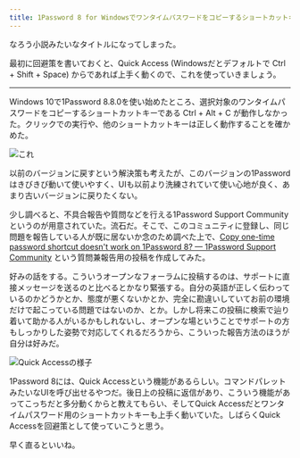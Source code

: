 ```yaml
---
title: 1Password 8 for Windowsでワンタイムパスワードをコピーするショートカットキーが動かない件
---
```

なろう小説みたいなタイトルになってしまった。

最初に回避策を書いておくと、Quick Access (Windowsだとデフォルトで Ctrl + Shift + Space) からであれば上手く動くので、これを使っていきましょう。

* * *

Windows 10で1Password 8.8.0を使い始めたところ、選択対象のワンタイムパスワードをコピーするショートカットキーである Ctrl + Alt + C が動作しなかった。クリックでの実行や、他のショートカットキーは正しく動作することを確かめた。

![](https://lh3.googleusercontent.com/docs/ADP-6oGlVXaOGjX3lFUPbnstf2rY9pvQn3_qKOa6tA__2-r1D1v638tZKcHXqbBW1Mcq1u-5g_sJT4r5LrKSN2Ekmf-sssBQvTf1g1CV7SuAAsapXjAexrGu13NbwmJpSOu9e2nfARoXq14rOjDNas9DJLLVYkKjZO6Pd7g8osHo-JX0xkjl7yVWPcJU43AQo5Nrjp5NOlphm_RBZYFkTWer090tk-4RTTwzsyKG--BnwcJEJbMIWIW-DcIfrU4tibbaEsG2bhzISns8ohQgE0lWfxQkSrcys5vpJ1FvbWPZgQCs1pWwUw71FYFggqTU07WK-mBudHBJLCbvm2JUHVafRaP67nY1w7IDTU8vTWgxJElLjNM24xsT2LsQGv9AM-fldSIG2vFuIejhhITaKUzN14x0L7uuj0nwOOoqidNF80muJVdnOUY5HHPNG5YRNE-aL4-exf5nvPF5aie-p0u5bIs40Aga0fP_ren7wmAdB5RV530JYuqpYpgw66M2uZ53imOaKkPE9Jn0BX20zUBDYZGJ4Du1Bwi6tyRkR2MonBZAxPWK2k4-1VFOG4gKERAfwaTZV9-HugqYRHpCiiTshdl4kyuoVYEgfUFTNVFHZUfN_CQR3xnXjLIfBIOtcH0qln3ExJD3xAIJvLjJ1THDAcleDSWU-XISUsObwF4Eo87SQhh14j4oKkPCy1oa5kIt4oZweG71yfFL64vmCbszjPzplP-G_zhhY_zQZYKmNR0gbwRTgBAVGhMIbWJhABEdX6oGbZx9AuSYFUlKFpqEIosA3IwsG_YuF-Jf-ulXASaUHvDji2st4A28OAEZrw28lFldxtnHz2yAVwzV3N2F_NGANaIhDtU24wWk1QrXMVcqFG4z6uWkYJoDWp4vgx31Sj8sVqPNkPnpEMSnsMtNDStEhrCbsEYRXV3EgLVTFG4fi0Ps4HDTExNM_J1EMajy8RMNwL_F8uZlbEXwPKKe0tRyBpBeNN5LgvjE7c4AMVgSA6lzFFU4dPaXdpe6Fwuj4IwT3AkwSS4zo7jhSSstHI-SXM1_nGBDW9FVCyJqoRZz0ckpdzEs8JUZhF9fn7rUmNhoIMhB77wsU8znijuK5giNzz0JR7kdl2Rs5guvWf0kX_5pHrW7tmML4pW8xHYxyW_iWXdUqJCCq-EO0HVSyNc-UIBuuvsCp4NKyLiycs-F4nXqS8DGpkbZqi455t5UPGt1io2e4WrfTSKyaAR879eY8ia0nNdqYo4jtvOehkg4za_RGw "これ")

以前のバージョンに戻すという解決策も考えたが、このバージョンの1Passwordはきびきび動いて使いやすく、UIも以前より洗練されていて使い心地が良く、あまり古いバージョンに戻りたくない。

少し調べると、不具合報告や質問などを行える1Password Support Communityというのが用意されていた。流石だ。そこで、このコミュニティに登録し、同じ問題を報告している人が既に居ないか念のため調べた上で、[Copy one-time password shortcut doesn't work on 1Password 8? — 1Password Support Community](https://1password.community/discussion/comment/649927) という質問兼報告用の投稿を作成してみた。

好みの話をする。こういうオープンなフォーラムに投稿するのは、サポートに直接メッセージを送るのと比べるとかなり緊張する。自分の英語が正しく伝わっているのかどうかとか、態度が悪くないかとか、完全に勘違いしていてお前の環境だけで起こっている問題ではないのか、とか。しかし将来この投稿に検索で辿り着いて助かる人がいるかもしれないし、オープンな場ということでサポートの方もしっかりした姿勢で対応してくれるだろうから、こういった報告方法のほうが自分は好みだ。

![](https://lh3.googleusercontent.com/docs/ADP-6oGVYrNKRBvpF-IPhEXIiwGljB0YaHgslN23Wuo9e0jMtFvCo4dhzkuSm3WloXMTts0u0ywK6oMfjjyUs-e3SZpoGFl6e1auy-8hWflTUD5Xema28q8dgKLIJqe6a2VE2_Iy-13dlYGEsjfZS8VOOqdm70tlyvffo0RvJMEoHz6dvebKQBHM7VY9SdK8ZPMjyGymfCvRzAzpVDzPloeYFWeY2uZKlUFPW2CPCkmALnkG8tNTezcO4-oFg9EjgMUXXdQ2FA0wolAnd7K69BTtMHS3k8D6-RlPM12lNoWeRh6GtiC2susd8-rsKKGZulcwtwjPeMEy2yBKQUt5zONdIWXA-Jh3oqM8fmsLoTM2Y4j7I5JvfwzDBcuP5POiACpf7ZOiD-eblJyciC9OadhgGPl2dfPxaW4uS2fqiJBqagnRKU7qmtUUGOjj3aQ0hFBtFUMup4d6ap3QsfvYDiQdNh1SLXsemtCB3yCwb69aFZJ0ZI4koqvZpfHksSnBRgQs7bo3VpuBQe3G3KNZRKXJ5XhEj8OGkYaSpkFf0Fq3j4q_OFfZ1Mo8_jQIRBHbW-XeXwQ5UnvUOCBuDvrOHQ_USYt2rSx4OvpbDfIxCdvyYL3gs7NCp8RW6MJVw2XGOEpl9T5R8qWr8ky_v5IzD35-DZnojUJZNouO2ttXGzbANyNRzB4ZWcPxFV68ewH7qtPXo6vCHTZpobUJKF5nld9oE4khapffXZDvKWyI4ty3L0gXAxmnZFCr1etfUL5irhksk4ujn6TxXiw-T4vIu_jQaa2Vg9gIjBlFPWocvgfq1z7OGBuG1AMyf8avjVMsZfFws0weJ9pCuZflYFcZq_WC91EgEnWpahzUtbXus4TJ-iv_4xVzQAquATGwFTT7vZjRDYbkbSDOMFCJkkXVOXqRJDUCYnGgXVm8JogkD7SBw0dovdyxQpyCuCHlppJ848AgZgtV7rNRhJU3UZW0YkWRheIiTgyRYX7KXA0aNXSrwmPc7lmkhbdF0pz3RFMEYz400UG-EIDugxGAu9OV9YhzFEJE3qDTqn-p2eIOn0yMXs-1SGpjflTJzytNZislcyTFEuUasgcC1e1OSE8db2_1C8B-Z7jCCHXzGTslSRkK9bqGTjCssrFtyYRScvQa5U3O8vn7GyPGnmQQ6XqU-DJyb-GCi9qnoV_MT7CMqwGButtaKlAUom8nD3qLPcYLjPmcfuDv68GAfc4f83UmtCp9x3g8x5rQ99bd-bnelfRW46vLjjy9Cg "Quick Accessの様子")

1Password 8には、Quick Accessという機能があるらしい。コマンドパレットみたいなUIを呼び出せるやつだ。後日上の投稿に返信があり、こういう機能があってこっちだと多分動くからと教えてもらい、そしてQuick Accessだとワンタイムパスワード用のショートカットキーも上手く動いていた。しばらくQuick Accessを回避策として使っていこうと思う。

早く直るといいね。
